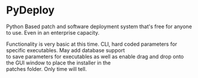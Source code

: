 
# PyDeploy

Python Based patch and software deployment system that's free for anyone to use. Even in an enterprise capacity.

Functionality is very basic at this time. CLI, hard coded parameters for specific executables. May add database support  
to save parameters for executables as well as enable drag and drop onto the GUI window to place the installer in the  
patches folder. Only time will tell.
